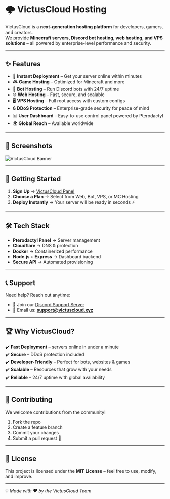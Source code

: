 # 🌩️ VictusCloud Hosting  

VictusCloud is a **next-generation hosting platform** for developers, gamers, and creators.  
We provide **Minecraft servers, Discord bot hosting, web hosting, and VPS solutions** – all powered by enterprise-level performance and security.  

---

## ✨ Features  

- 🚀 **Instant Deployment** – Get your server online within minutes  
- 🎮 **Game Hosting** – Optimized for Minecraft and more  
- 🤖 **Bot Hosting** – Run Discord bots with 24/7 uptime  
- 🌐 **Web Hosting** – Fast, secure, and scalable  
- 🖥️ **VPS Hosting** – Full root access with custom configs  
- 🔒 **DDoS Protection** – Enterprise-grade security for peace of mind  
- 📊 **User Dashboard** – Easy-to-use control panel powered by Pterodactyl  
- 🌍 **Global Reach** – Available worldwide  

---

## 📸 Screenshots  

![VictusCloud Banner](https://cdn.discordapp.com/attachments/1386317769250963517/1396446693247029300/victus_banner_1.png)  

---

## 🚀 Getting Started  

1. **Sign Up** → [VictusCloud Panel](https://panel.victuscloud.xyz)  
2. **Choose a Plan** → Select from Web, Bot, VPS, or MC Hosting  
3. **Deploy Instantly** → Your server will be ready in seconds ⚡  

---

## 🛠️ Tech Stack  

- **Pterodactyl Panel** → Server management  
- **Cloudflare** → DNS & protection  
- **Docker** → Containerized performance  
- **Node.js + Express** → Dashboard backend  
- **Secure API** → Automated provisioning  

---

## 📞 Support  

Need help? Reach out anytime:  

- 💬 Join our [Discord Support Server](https://discord.gg/KRfMdNfezB)  
- 📧 Email us: **support@victuscloud.xyz**  

---

## 🏆 Why VictusCloud?  

✔️ **Fast Deployment** – servers online in under a minute  
✔️ **Secure** – DDoS protection included  
✔️ **Developer-Friendly** – Perfect for bots, websites & games  
✔️ **Scalable** – Resources that grow with your needs  
✔️ **Reliable** – 24/7 uptime with global availability  

---

## 🤝 Contributing  

We welcome contributions from the community!  

1. Fork the repo  
2. Create a feature branch  
3. Commit your changes  
4. Submit a pull request 🎉  

---

## 📜 License  

This project is licensed under the **MIT License** – feel free to use, modify, and improve.  

---

💡 *Made with ❤️ by the VictusCloud Team*
